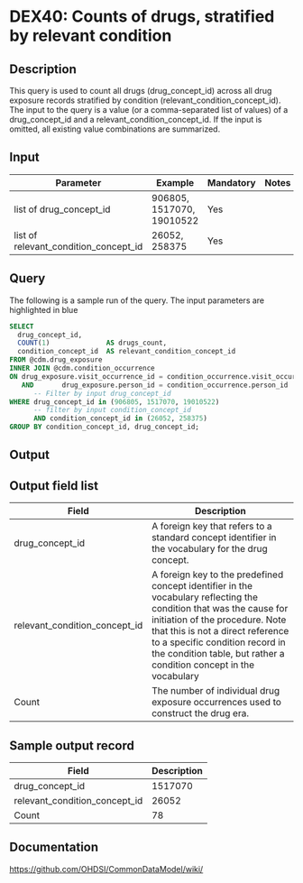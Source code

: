<!---
Group:drug exposure
Name:DEX40 Counts of drugs, stratified by relevant condition
Author:Patrick Ryan
CDM Version: 5.3
-->

# DEX40: Counts of drugs, stratified by relevant condition

## Description
This query is used to count all drugs (drug_concept_id) across all drug exposure records stratified 
by condition (relevant_condition_concept_id). 
The input to the query is a value (or a comma-separated list of values) of a drug_concept_id and a 
relevant_condition_concept_id. If the input is omitted, all existing value combinations are summarized.

## Input

|  Parameter |  Example |  Mandatory |  Notes |
| --- | --- | --- | --- |
| list of drug_concept_id | 906805, 1517070, 19010522 | Yes |  
| list of relevant_condition_concept_id | 26052, 258375 | Yes |   

## Query
The following is a sample run of the query. The input parameters are highlighted in  blue

```sql
SELECT
  drug_concept_id,
  COUNT(1)              AS drugs_count,
  condition_concept_id  AS relevant_condition_concept_id
FROM @cdm.drug_exposure
INNER JOIN @cdm.condition_occurrence
ON drug_exposure.visit_occurrence_id = condition_occurrence.visit_occurrence_id
   AND       drug_exposure.person_id = condition_occurrence.person_id
      -- Filter by input drug_concept_id
WHERE drug_concept_id in (906805, 1517070, 19010522)
      -- filter by input condition_concept_id
      AND condition_concept_id in (26052, 258375)
GROUP BY condition_concept_id, drug_concept_id;
```

## Output

## Output field list

|  Field |  Description |
| --- | --- |
| drug_concept_id | A foreign key that refers to a standard concept identifier in the vocabulary for the drug concept. |
| relevant_condition_concept_id | A foreign key to the predefined concept identifier in the vocabulary reflecting the condition that was the cause for initiation of the procedure. Note that this is not a direct reference to a specific condition record in the condition table, but rather a condition concept in the vocabulary |
| Count | The number of individual drug exposure occurrences used to construct the drug era. |


## Sample output record

|  Field |  Description |
| --- | --- |
| drug_concept_id | 1517070|  
| relevant_condition_concept_id |  26052 | 
| Count |  78 |

## Documentation
https://github.com/OHDSI/CommonDataModel/wiki/
